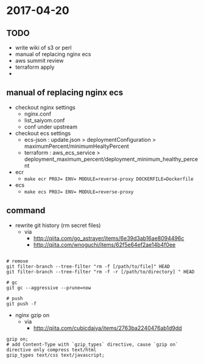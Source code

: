 # 2017-04-20

## TODO

- write wiki of s3 or perl
- manual of replacing nginx ecs
- aws summit review
- terraform apply
- 


## manual of replacing nginx ecs

- checkout nginx settings
  - nginx.conf
  - list_saiyom.conf
  - conf under upstream
- checkout ecs settings
  - ecs-json : update.json > deploymentConfiguration > maximumPercent/minimumHealtyPercent
  - terraform : aws_ecs_service > deployment_maximum_percent/deployment_minimum_healthy_percent
- ecr
  - `make ecr PROJ= ENV= MODULE=reverse-proxy DOCKERFILE=Dockerfile`
- ecs
  - `make ecs PROJ= ENV= MODULE=reverse-proxy`

## command

- rewrite git history (rm secret files)
  - via 
    - http://qiita.com/go_astrayer/items/6e39d3ab16ae8094496c
    - http://qiita.com/wnoguchi/items/62f5e64ef2ae14b4f0ee
```

# remove 
git filter-branch --tree-filter "rm -f [/path/to/file]" HEAD
git filter-branch --tree-filter "rm -f -r [/path/to/directory] " HEAD

# gc
git gc --aggressive --prune=now

# push
git push -f

```

- nginx gzip on
  - via 
    - http://qiita.com/cubicdaiya/items/2763ba2240476ab1d9dd
```
gzip on;
# add Content-Type with `gzip_types` directive, cause `gzip on` directive only compress text/html
gzip_types text/css text/javascript;
```
